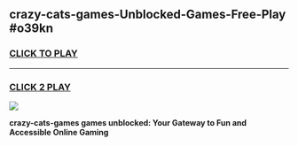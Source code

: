 
## crazy-cats-games-Unblocked-Games-Free-Play #o39kn
<h3>
<a href="https://us.freeplayer.one?title=crazy-cats-games&ref=9M">CLICK TO PLAY</a></h3>
<hr>

<h3>
<a href="https://us.freeplayer.one?title=crazy-cats-games&ref=9M">CLICK 2 PLAY</a>
  
</h3>

<a href="https://us.freeplayer.one?title=crazy-cats-games&ref=9M"><img src="https://clearcache.store/games.png"></a>


**crazy-cats-games games unblocked: Your Gateway to Fun and Accessible Online Gaming**

